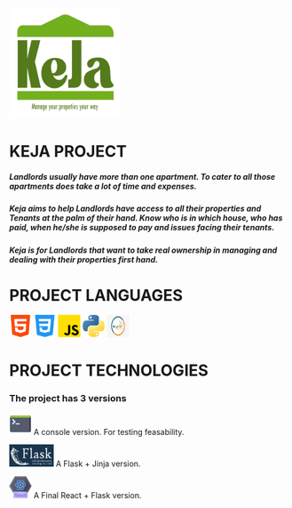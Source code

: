 <img width="200" height="200" alt="keja logo" src="./assets/KejaV2.png">

# KEJA PROJECT

##### Landlords usually have more than one apartment. To cater to all those apartments does take a lot of time and expenses. 

##### Keja aims to help Landlords have access to all their properties and Tenants at the palm of their hand. Know who is in which house, who has paid, when he/she is supposed to pay and issues facing their tenants. 

##### Keja is for Landlords that want to take real ownership in managing and dealing with their properties first hand.

# PROJECT LANGUAGES
<img width="40" height="40" src="./assets/html_logo.png"> <img width="40" height="40" src="./assets/css_logo.png"> <img width="40" height="40" src="./assets/js_logo.png"> 
<img width="40" height="40" src="./assets/python_logo.png"> <img width="40" height="40" src="./assets/mysql_logo.jpg">

# PROJECT TECHNOLOGIES
### The project has 3 versions

<img width="40" height="40" src="./assets/cmd_logo.png">   A console version. For testing feasability.

<img width="80" height="40" src="./assets/flask_logo.jpg">   A Flask + Jinja version.

<img width="40" height="40" src="./assets/react_logo.png">   A Final React + Flask version.

